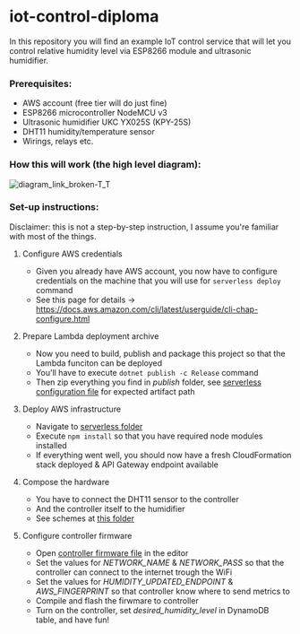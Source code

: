 # iot-control-diploma

In this repository you will find an example IoT control service that will let you control relative humidity level via ESP8266 module and ultrasonic humidifier.

### Prerequisites:
- AWS account (free tier will do just fine)
- ESP8266 microcontroller NodeMCU v3
- Ultrasonic humidifier UKC YX025S (KPY-25S)
- DHT11 humidity/temperature sensor
- Wirings, relays etc.

### How this will work (the high level diagram):
![diagram_link_broken-T_T](https://drive.google.com/uc?export=view&id=1Vai_HrPTf2PpHGNOuNkzIVZiK46icxn1)

### Set-up instructions:
Disclaimer: this is not a step-by-step instruction, I assume you're familiar with most of the things.

1. Configure AWS credentials
    - Given you already have AWS account, you now have to configure credentials on the machine that you will use for `serverless deploy` command
    - See this page for details -> https://docs.aws.amazon.com/cli/latest/userguide/cli-chap-configure.html

2. Prepare Lambda deployment archive
    - Now you need to build, publish and package this project so that the Lambda funciton can be deployed
    - You'll have to execute `dotnet publish -c Release` command
    - Then zip everything you find in _publish_ folder, see [serverless configuration file](IoT.Control/IoT.Control.Services/serverless.yml) for expected artifact path

3. Deploy AWS infrastructure
    - Navigate to [serverless folder](IoT.Control/IoT.Control.Services/)
    - Execute `npm install` so that you have required node modules installed
    - If everything went well, you should now have a fresh CloudFormation stack deployed & API Gateway endpoint available

4. Compose the hardware
    - You have to connect the DHT11 sensor to the controller
    - And the controller itself to the humidifier
    - See schemes at [this folder](IoT.Control/IoT.Control.Services/HumidityService/Schemas/)

5. Configure controller firmware
    - Open [controller firmware file](IoT.Control/IoT.Control.Services/HumidityService/Firmware/HumidityControllerFirmware.ino) in the editor
    - Set the values for _NETWORK_NAME_ & _NETWORK_PASS_ so that the controller can connect to the internet trough the WiFi
    - Set the values for _HUMIDITY_UPDATED_ENDPOINT_ & _AWS_FINGERPRINT_ so that controller know where to send metrics to
    - Compile and flash the firwmare to controller
    - Turn on the controller, set _desired_humidity_level_ in DynamoDB table, and have fun!
